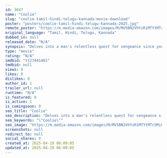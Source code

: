 ```yaml
---
id: 3847
name: "Coolie"
slug: "coolie-tamil-hindi-telugu-kannada-movie-download"
poster: "posters/coolie-tamil-hindi-telugu-kannada-2025.jpg"
remote_poster: "https://m.media-amazon.com/images/M/MV5BN2VhYzRiMTYtMTc5Mi00MjQxLTk3ZTQtODQ1Y2ExMTA2Y2UyXkEyXkFqcGdeQXVyMTQ4MTg3Njcx._V1_SX300.jpg"
original_language: "Tamil, Hindi, Telugu, Kannada"
dubbed_in: null
released_date: "N/A"
synopsis: "Delves into a man's relentless quest for vengeance since youth, driven by righting past wrongs, shaping his very existence. Viewers experience the complexities of his tumultuous vendetta journey."
type: "movie"
rating: "N/A"
imdbid: "tt27441481"
tmdbid: null
views: 0
likes: 0
dislikes: 0
author_id: 1
trailer_url: null
runtime: "N/A"
is_featured: 0
is_active: 1
is_comingsoon: 0
seo_title: "Coolie"
seo_description: "Delves into a man's relentless quest for vengeance since youth, driven by righting past wrongs, shaping his very existence. Viewers experience the complexities of his tumultuous vendetta journey."
seo_keywords: "\"Coolie\""
seo_image: "https://m.media-amazon.com/images/M/MV5BN2VhYzRiMTYtMTc5Mi00MjQxLTk3ZTQtODQ1Y2ExMTA2Y2UyXkEyXkFqcGdeQXVyMTQ4MTg3Njcx._V1_SX300.jpg"
screenshots: null
redirect_to: null
social_shares: 0
created_at: 2025-04-19 06:09:05
updated_at: 2025-04-19 06:09:05
---
```



